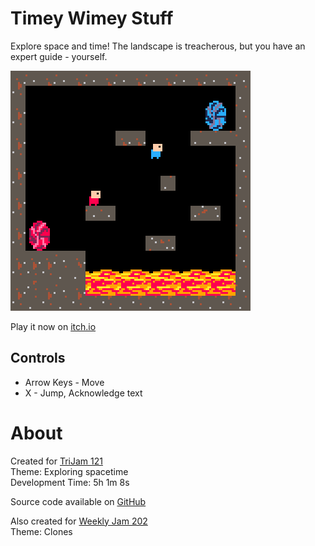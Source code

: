 # Timey Wimey Stuff
Explore space and time! The landscape is treacherous, but you have an expert guide - yourself.


[![A volcanic chamber with 2 identical characters and 2 temporal portals](images/cover.png)](https://caterpillargames.itch.io/timey-wimey-stuff)

Play it now on [itch.io](https://caterpillargames.itch.io/timey-wimey-stuff)


## Controls
* Arrow Keys - Move
* X - Jump, Acknowledge text




# About
Created for [TriJam 121](https://itch.io/jam/trijam-121/entries)  
Theme: Exploring spacetime  
Development Time: 5h 1m 8s  


Source code available on [GitHub](https://github.com/CaterpillarGames/pico8-games/tree/master/carts/timey-wimey-stuff)




Also created for [Weekly Jam 202](https://itch.io/jam/weekly-game-jam-202)  
Theme: Clones
